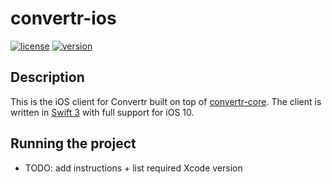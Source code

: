 # convertr-ios 
[![license](https://img.shields.io/badge/license-MPL%202.0-blue.svg)](https://www.mozilla.org/en-US/MPL/2.0/)
[![version](https://img.shields.io/badge/version-0.0.1-green.svg)](https://github.com/Quite-nice/convertr-ios/releases)

## Description
This is the iOS client for Convertr built on top of [convertr-core](https://github.com/Quite-nice/convertr-core). The client is written in [Swift 3](https://developer.apple.com/library/content/documentation/Swift/Conceptual/Swift_Programming_Language/) with full support for iOS 10.

## Running the project

- TODO: add instructions + list required Xcode version
